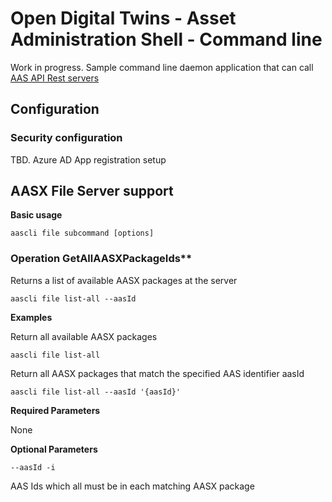 # Open Digital Twins - Asset Administration Shell - Command line

Work in progress. Sample command line daemon application that can call [AAS API Rest servers](https://github.com/JMayrbaeurl/opendigitaltwins-aas-azureservices)

## Configuration

### Security configuration
TBD. Azure AD App registration setup

## AASX File Server support

**Basic usage**
```
aascli file subcommand [options]
```

### Operation GetAllAASXPackageIds**

Returns a list of available AASX packages at the server

```
aascli file list-all --aasId
```
**Examples**

Return all available AASX packages
```
aascli file list-all
```

Return all AASX packages that match the specified AAS identifier aasId
```
aascli file list-all --aasId '{aasId}'
```
**Required Parameters**

None

**Optional Parameters**

`--aasId -i`

AAS Ids which all must be in each matching AASX package